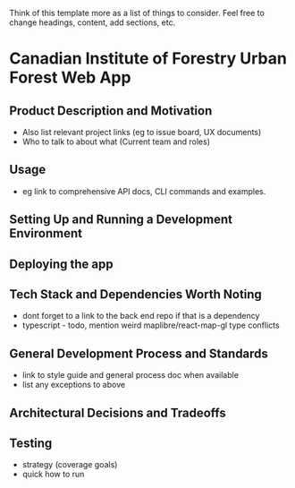 Think of this template more as a list of things to consider. Feel free to change headings, content, add sections, etc.

# Canadian Institute of Forestry Urban Forest Web App

## Product Description and Motivation

- Also list relevant project links (eg to issue board, UX documents)
- Who to talk to about what (Current team and roles)

## Usage

- eg link to comprehensive API docs, CLI commands and examples.

## Setting Up and Running a Development Environment

## Deploying the app

## Tech Stack and Dependencies Worth Noting

- dont forget to a link to the back end repo if that is a dependency
- typescript - todo, mention weird maplibre/react-map-gl type conflicts

## General Development Process and Standards

- link to style guide and general process doc when available
- list any exceptions to above

## Architectural Decisions and Tradeoffs

## Testing

- strategy (coverage goals)
- quick how to run
